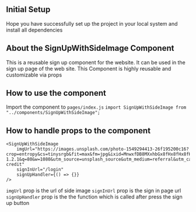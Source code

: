 ## Initial Setup

Hope you have successfully set up the project in your local system and install all dependencies

## About the SignUpWithSideImage Component

This is a reusable sign up component for the website. It can be used in the sign up page of the web site. This Component is highly reusable and customizable via props

## How to use the component

Import the component to `pages/index.js`
`import SignUpWithSideImage from "../components/SignUpWithSideImage";`

## How to handle props to the component

```
<SignUpWithSideImage
    imgUrl="https://images.unsplash.com/photo-1549294413-26f195200c16?crop=entropy&cs=tinysrgb&fit=max&fm=jpg&ixid=MnwxfDB8MXxhbGx8fHx8fHx8fHwxNjE2MjEzMzgx&ixlib=rb-1.2.1&q=80&w=1080&utm_source=unsplash_source&utm_medium=referral&utm_campaign=api-credit"
    signInUrl="/login"
    signUpHandler={() => {}}
/>
```

`imgUrl` prop is the url of side image
`signInUrl` prop is the sign in page url
`signUpHandler` prop is the the function which is called after press the sign up button
